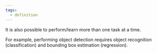 ```yaml
---
tags:
  - definition
---
```


It is also possible to perform/learn more than one task at a time.

For example, performing object detection requires object recognition (classification) and bounding box estimation (regression).